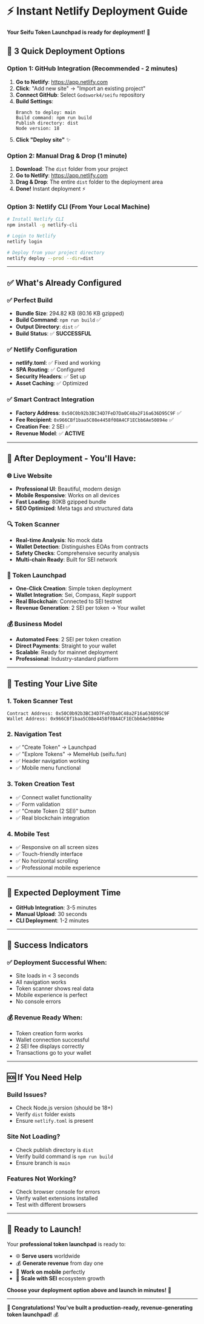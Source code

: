 # ⚡ Instant Netlify Deployment Guide

**Your Seifu Token Launchpad is ready for deployment!** 🚀

## 🎯 **3 Quick Deployment Options**

### **Option 1: GitHub Integration (Recommended - 2 minutes)**

1. **Go to Netlify**: https://app.netlify.com
2. **Click**: "Add new site" → "Import an existing project"
3. **Connect GitHub**: Select `Godswork4/seifu` repository
4. **Build Settings**:
   ```
   Branch to deploy: main
   Build command: npm run build
   Publish directory: dist
   Node version: 18
   ```
5. **Click "Deploy site"** ✨

### **Option 2: Manual Drag & Drop (1 minute)**

1. **Download**: The `dist` folder from your project
2. **Go to Netlify**: https://app.netlify.com
3. **Drag & Drop**: The entire `dist` folder to the deployment area
4. **Done!** Instant deployment ⚡

### **Option 3: Netlify CLI (From Your Local Machine)**

```bash
# Install Netlify CLI
npm install -g netlify-cli

# Login to Netlify
netlify login

# Deploy from your project directory
netlify deploy --prod --dir=dist
```

---

## ✅ **What's Already Configured**

### **✅ Perfect Build**
- **Bundle Size**: 294.82 KB (80.16 KB gzipped)
- **Build Command**: `npm run build` ✅
- **Output Directory**: `dist` ✅
- **Build Status**: ✅ **SUCCESSFUL**

### **✅ Netlify Configuration**
- **netlify.toml**: ✅ Fixed and working
- **SPA Routing**: ✅ Configured
- **Security Headers**: ✅ Set up
- **Asset Caching**: ✅ Optimized

### **✅ Smart Contract Integration**
- **Factory Address**: `0x50C0b92b3BC34D7FeD7Da0C48a2F16a636D95C9F` ✅
- **Fee Recipient**: `0x966CBf1baa5C08e4458f08A4CF1ECbb6Ae50894e` ✅
- **Creation Fee**: 2 SEI ✅
- **Revenue Model**: ✅ **ACTIVE**

---

## 🎉 **After Deployment - You'll Have:**

### **🌐 Live Website**
- **Professional UI**: Beautiful, modern design
- **Mobile Responsive**: Works on all devices
- **Fast Loading**: 80KB gzipped bundle
- **SEO Optimized**: Meta tags and structured data

### **🔍 Token Scanner**
- **Real-time Analysis**: No mock data
- **Wallet Detection**: Distinguishes EOAs from contracts
- **Safety Checks**: Comprehensive security analysis
- **Multi-chain Ready**: Built for SEI network

### **🚀 Token Launchpad**
- **One-Click Creation**: Simple token deployment
- **Wallet Integration**: Sei, Compass, Keplr support
- **Real Blockchain**: Connected to SEI testnet
- **Revenue Generation**: 2 SEI per token → Your wallet

### **💰 Business Model**
- **Automated Fees**: 2 SEI per token creation
- **Direct Payments**: Straight to your wallet
- **Scalable**: Ready for mainnet deployment
- **Professional**: Industry-standard platform

---

## 🧪 **Testing Your Live Site**

### **1. Token Scanner Test**
```
Contract Address: 0x50C0b92b3BC34D7FeD7Da0C48a2F16a636D95C9F
Wallet Address: 0x966CBf1baa5C08e4458f08A4CF1ECbb6Ae50894e
```

### **2. Navigation Test**
- ✅ "Create Token" → Launchpad
- ✅ "Explore Tokens" → MemeHub (seifu.fun)
- ✅ Header navigation working
- ✅ Mobile menu functional

### **3. Token Creation Test**
- ✅ Connect wallet functionality
- ✅ Form validation
- ✅ "Create Token (2 SEI)" button
- ✅ Real blockchain integration

### **4. Mobile Test**
- ✅ Responsive on all screen sizes
- ✅ Touch-friendly interface
- ✅ No horizontal scrolling
- ✅ Professional mobile experience

---

## 🚀 **Expected Deployment Time**

- **GitHub Integration**: 3-5 minutes
- **Manual Upload**: 30 seconds
- **CLI Deployment**: 1-2 minutes

---

## 🎯 **Success Indicators**

### **✅ Deployment Successful When:**
- Site loads in < 3 seconds
- All navigation works
- Token scanner shows real data
- Mobile experience is perfect
- No console errors

### **💰 Revenue Ready When:**
- Token creation form works
- Wallet connection successful
- 2 SEI fee displays correctly
- Transactions go to your wallet

---

## 🆘 **If You Need Help**

### **Build Issues?**
- Check Node.js version (should be 18+)
- Verify `dist` folder exists
- Ensure `netlify.toml` is present

### **Site Not Loading?**
- Check publish directory is `dist`
- Verify build command is `npm run build`
- Ensure branch is `main`

### **Features Not Working?**
- Check browser console for errors
- Verify wallet extensions installed
- Test with different browsers

---

## 🎊 **Ready to Launch!**

Your **professional token launchpad** is ready to:

- 🌐 **Serve users** worldwide
- 💰 **Generate revenue** from day one
- 📱 **Work on mobile** perfectly
- 🚀 **Scale with SEI** ecosystem growth

**Choose your deployment option above and launch in minutes!** 🚀

---

**🎉 Congratulations! You've built a production-ready, revenue-generating token launchpad!** 💰